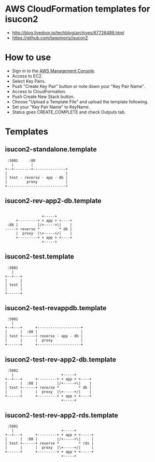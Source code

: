 # AWS CloudFormation templates for isucon2

- http://blog.livedoor.jp/techblog/archives/67726489.html
- https://github.com/tagomoris/isucon2

# How to use

- Sign in to the [AWS Management Console](https://console.aws.amazon.com/console/home).
- Access to EC2.
- Select Key Pairs.
- Push "Create Key Pair" button or note down your "Key Pair Name".
- Access to CloudFormation.
- Push Create New Stack button.
- Choose "Upload a Template File" and upload the template following.
- Set your "Key Pair Name" to KeyName.
- Status goes CREATE\_COMPLETE and check Outputs tab.

# Templates 

## isucon2-standalone.template

```
 :5001     :80
   |        |
+--+--------+---------------+
|                           |
| test - reverse - app - db |
|         proxy             |
+---------------------------+
```


## isucon2-rev-app2-db.template

```

                 +-----+
     +---------+ + app + +----+
 :80 |         |/+-----+\|    |
-----+ reverse *         * db |
     |  proxy  |\+-----+/|    |
     +---------+ + app + +----+
                 +-----+
```

## isucon2-test.template

```
 :5001
   |
+--+---+
|      |
| test |
|      |
+------+
```


## isucon2-test-revappdb.template

```
 :5001
   |
+--+---+      +--------------------+
|      |  :80 |                    |
| test +------+ reverse - app - db |
|      |      |  proxy             |
+------+      +--------------------+
```

## isucon2-test-rev-app2-db.template

```
 :5001
   |                      +-----+
+--+---+      +---------+ + app + +----+
|      |  :80 |         |/+-----+\|    |
| test +------+ reverse *         * db |
|      |      |  proxy  |\+-----+/|    |
+------+      +---------+ + app + +----+
                          +-----+
```

## isucon2-test-rev-app2-rds.template

```
 :5001
   |                      +-----+
+--+---+      +---------+ + app + +-----+
|      |  :80 |         |/+-----+\|     |
| test +------+ reverse *         * rds |
|      |      |  proxy  |\+-----+/|     |
+------+      +---------+ + app + +-----+
                          +-----+
```
